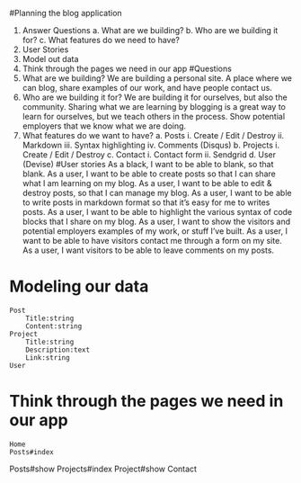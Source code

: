 #Planning the blog application
1.	Answer Questions
a.	What are we building?
b.	Who are we building it for?
c.	What features do we need to have?
2.	User Stories
3.	Model out data
4.	Think through the pages we need in our app
#Questions
1.	What are we building? We are building a personal site. A place where we can blog, share examples of our work, and have people contact us.
2.	Who are we building it for? We are building it for ourselves, but also the community. Sharing what we are learning by blogging is a great way to learn for ourselves, but we teach others in the process. Show potential employers that we know what we are doing.
3.	What features do we want to have?
a.	Posts
i.	Create / Edit / Destroy
ii.	Markdown
iii.	Syntax highlighting
iv.	Comments (Disqus)
b.	Projects
i.	Create / Edit / Destroy
c.	Contact
i.	Contact form
ii.	Sendgrid
d.	User (Devise)
#User stories
As a black, I want to be able to blank, so that blank.
	As a user, I want to be able to create posts so that I can share what I am learning on my blog.
	As a user, I want to be able to edit & destroy posts, so that I can manage my blog.
As a user, I want to be able to write posts in markdown format so that it’s easy for me to writes posts.
As a user, I want to be able to highlight the various syntax of code blocks that I share on my blog.
As a user, I want to show the visitors and potential employers examples of my work, or stuff I’ve built.
As a user, I want to be able to have visitors contact me through a form on my site.
As a user, I want visitors to be able to leave comments on my posts.
 
# Modeling our data
	Post
		Title:string
		Content:string
	Project
		Title:string
		Description:text
		Link:string
	User
# Think through the pages we need in our app
	Home
	Posts#index
Posts#show
	Projects#index
	Project#show
	Contact



